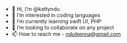 - 👋 Hi, I’m @kattyndu
- 👀 I’m interested in coding languages 
- 🌱 I’m currently learning swift UI, PHP
- 💞️ I’m looking to collaborate on any project
- 📫 How to reach me - nduikenna@gmail.com

<!---
kattyndu/kattyndu is a ✨ special ✨ repository because its `README.md` (this file) appears on your GitHub profile.
You can click the Preview link to take a look at your changes.
--->
